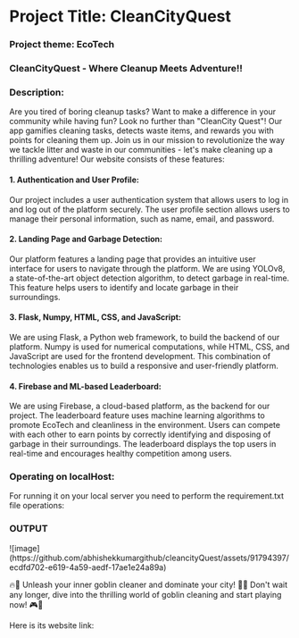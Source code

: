 <h1>Project Title: CleanCityQuest </h1>

<h3>Project theme: EcoTech</h3>

<H3>CleanCityQuest - Where Cleanup Meets Adventure!!</H3>

<h3>Description:</h3>
Are you tired of boring cleanup tasks? Want to make a difference in your community while having fun? Look no further than "CleanCity Quest"! Our app gamifies cleaning tasks, detects waste items, and rewards you with points for cleaning them up. Join us in our mission to revolutionize the way we tackle litter and waste in our communities - let's make cleaning up a thrilling adventure!
Our website consists of these features:
  <h4>1. Authentication and User Profile:</h4> Our project includes a user authentication system that allows users to log in and log out of the platform securely. The user profile section allows users to manage their personal information, such as name, email, and password.
  
  <h4>2. Landing Page and Garbage Detection:</h4> Our platform features a landing page that provides an intuitive user interface for users to navigate through the platform. We are using YOLOv8, a state-of-the-art object detection algorithm, to detect garbage in real-time. This feature helps users to identify and locate garbage in their surroundings.
  
  <h4>3. Flask, Numpy, HTML, CSS, and JavaScript:</h4> We are using Flask, a Python web framework, to build the backend of our platform. Numpy is used for numerical computations, while HTML, CSS, and JavaScript are used for the frontend development. This combination of technologies enables us to build a responsive and user-friendly platform.
  
  <h4>4. Firebase and ML-based Leaderboard:</h4> We are using Firebase, a cloud-based platform, as the backend for our project. The leaderboard feature uses machine learning algorithms to promote EcoTech and cleanliness in the environment. Users can compete with each other to earn points by correctly identifying and disposing of garbage in their surroundings. The leaderboard displays the top users in real-time and encourages healthy competition among users.


<h3> Operating on localHost:</h3>
For running it on your local server you need to perform the requirement.txt file operations:

<H3>OUTPUT</H3>
![image](https://github.com/abhishekkumargithub/cleancityQuest/assets/91794397/ecdfd702-e619-4a59-aedf-17ae1e24a89a)


🔥🧹 Unleash your inner goblin cleaner and dominate your city! 🌆🧼 Don't wait any longer, dive into the thrilling world of goblin cleaning and start playing now! 🎮💪 


Here is its  website link:





